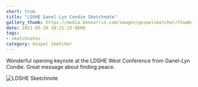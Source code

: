 ```yaml
---
short: true
title: "LDSHE Ganel-Lyn Condie Sketchnote"
gallery_thumb: https://media.bennorris.com/images/gospelsketcher/thumbs/may-21-ldshe-condie.jpg
date: 2021-05-26 10:21:13-0600
tags:
- sketchnotes
category: Gospel Sketcher
---
```


Wonderful opening keynote at the LDSHE West Conference from Ganel-Lyn Condie. Great message about finding peace.

![LDSHE Sketchnote](https://media.bennorris.com/images/gospelsketcher/ldshe/2021/may-21-ldshe-condie.jpg)
